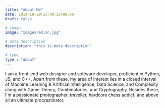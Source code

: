 ```yaml
---
title: "About Me"
date: 2019-10-29T13:49:23+06:00
draft: false

# image
image: "images/amlan.jpg"

# meta description
description: "this is meta description"

# type
type : "about"
---
```


I am a front-end web designer and software developer, proficient in Python, JS, and C++. Apart from these, my area of interest lies in a closed interval of Machine Learning & Artificial Intelligence, Data Science, and Complexity along with Game Theory, Combinatorics, and Cryptography. Besides these, I'm a passionate photographer, traveller, hardcore chess addict, and above all an ultimate procrastinator.